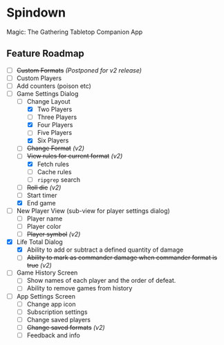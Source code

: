 #  Spindown  
Magic: The Gathering Tabletop Companion App

## Feature Roadmap
- [ ] ~~Custom Formats~~ _(Postponed for v2 release)_
- [ ] Custom Players
- [ ] Add counters (poison etc)
- [ ] Game Settings Dialog
    - [ ] Change Layout
        - [x] Two Players
        - [ ] Three Players
        - [x] Four Players
        - [ ] Five Players
        - [x] Six Players
    - [ ] ~~Change Format~~ _(v2)_
    - [ ] ~~View rules for current format~~ _(v2)_
      - [x] Fetch rules
      - [ ] Cache rules
      - [ ] `ripgrep` search
    - [ ] ~~Roll die~~ _(v2)_
    - [ ] Start timer
    - [x] End game
- [ ] New Player View (sub-view for player settings dialog)
    - [ ] Player name
    - [ ] Player color
    - [ ] ~~Player symbol~~ _(v2)_
- [x] Life Total Dialog
    - [x] Ability to add or subtract a defined quantity of damage
    - [ ] ~~Ability to mark as commander damage when commander format is true~~ _(v2)_
- [ ] Game History Screen
    - [ ] Show names of each player and the order of defeat.
    - [ ] Ability to remove games from history
- [ ] App Settings Screen
    - [ ] Change app icon
    - [ ] Subscription settings
    - [ ] Change saved players
    - [ ] ~~Change saved formats~~ _(v2)_
    - [ ] Feedback and info
